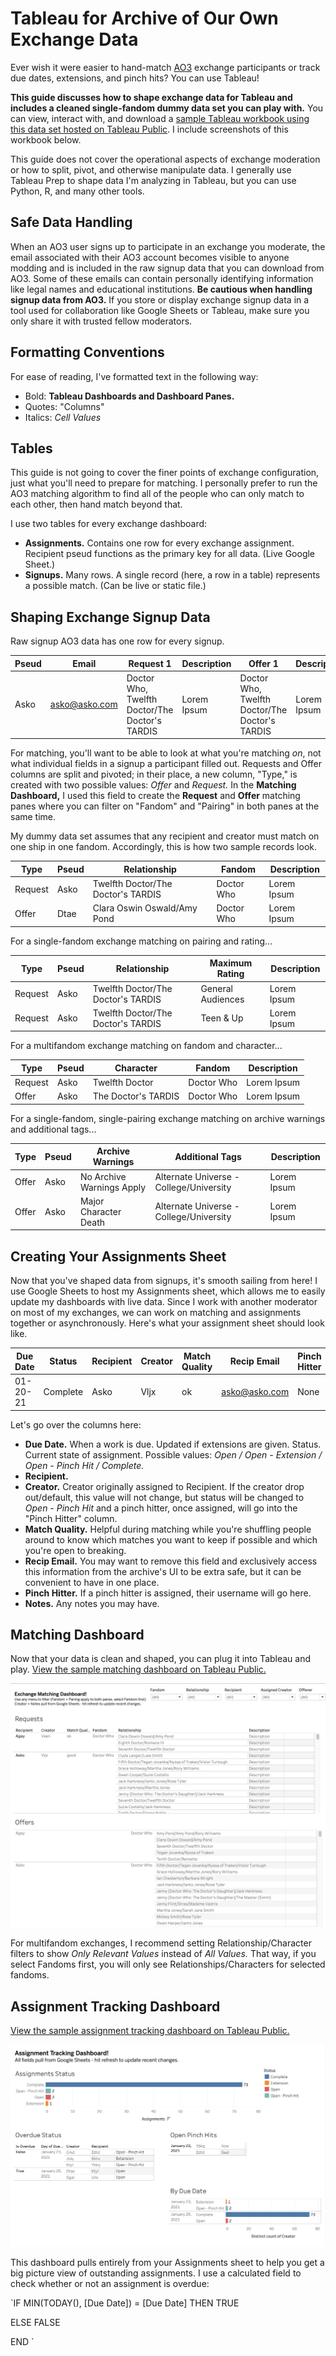 # Tableau for Archive of Our Own Exchange Data

Ever wish it were easier to hand-match [AO3](https://archiveofourown.org/) exchange participants or track due dates, extensions, and pinch hits? You can use Tableau!

**This guide discusses how to shape exchange data for Tableau and includes a cleaned single-fandom dummy data set you can play with.** You can view, interact with, and download a [sample Tableau workbook using this data set hosted on Tableau Public](link). I include screenshots of this workbook below.

This guide does not cover the operational aspects of exchange moderation or how to split, pivot, and otherwise manipulate data. I generally use Tableau Prep to shape data I'm analyzing in Tableau, but you can use Python, R, and many other tools.

## Safe Data Handling

When an AO3 user signs up to participate in an exchange you moderate, the email associated with their AO3 account becomes visible to anyone modding and is included in the raw signup data that you can download from AO3. Some of these emails can contain personally identifying information like legal names and educational institutions. **Be cautious when handling signup data from AO3.** If you store or display exchange signup data in a tool used for collaboration like Google Sheets or Tableau, make sure you only share it with trusted fellow moderators.

## Formatting Conventions

For ease of reading, I've formatted text in the following way:

* Bold: **Tableau Dashboards and Dashboard Panes.** 
* Quotes: "Columns"
* Italics: *Cell Values*

## Tables

This guide is not going to cover the finer points of exchange configuration, just what you'll need to prepare for matching. I personally prefer to run the AO3 matching algorithm to find all of the people who can only match to each other, then hand match beyond that. 

I use two tables for every exchange dashboard:
* **Assignments.** Contains one row for every exchange assignment. Recipient pseud functions as the primary key for all data.  (Live Google Sheet.)
* **Signups.** Many rows. A single record (here, a row in a table) represents a possible match. (Can be live or static file.)

## Shaping Exchange Signup Data

Raw signup AO3 data has one row for every signup.

| Pseud | Email | Request 1 | Description | Offer 1 | Description |
| ------------- | ------------- | ------------- | ------------- | ------------- | ------------- | 
| Asko | asko@asko.com | Doctor Who, Twelfth Doctor/The Doctor's TARDIS | Lorem Ipsum | Doctor Who, Twelfth Doctor/The Doctor's TARDIS | Lorem Ipsum |

For matching, you'll want to be able to look at what you're matching *on*, not what individual fields in a signup a participant filled out. Requests and Offer columns are split and pivoted; in their place, a new column, "Type," is created with two possible values: *Offer* and *Request.* In the **Matching Dashboard,** I used this field to create the **Request** and **Offer** matching panes where you can filter on "Fandom" and "Pairing" in both panes at the same time.

My dummy data set assumes that any recipient and creator must match on one ship in one fandom. Accordingly, this is how two sample records look.

| Type | Pseud | Relationship | Fandom | Description | 
| ------------- | ------------- | ------------- | ------------- | ------------- | 
| Request | Asko | Twelfth Doctor/The Doctor's TARDIS | Doctor Who | Lorem Ipsum |
| Offer | Dtae | Clara Oswin Oswald/Amy Pond | Doctor Who | Lorem Ipsum |

For a single-fandom exchange matching on pairing and rating...

| Type | Pseud | Relationship | Maximum Rating | Description | 
| ------------- | ------------- | ------------- | ------------- | ------------- | 
| Request | Asko | Twelfth Doctor/The Doctor's TARDIS | General Audiences | Lorem Ipsum |
| Request | Asko | Twelfth Doctor/The Doctor's TARDIS | Teen & Up | Lorem Ipsum |

For a multifandom exchange matching on fandom and character...

| Type | Pseud | Character | Fandom | Description | 
| ------------- | ------------- | ------------- | ------------- | ------------- | 
| Request | Asko | Twelfth Doctor | Doctor Who | Lorem Ipsum |
| Offer | Asko | The Doctor's TARDIS | Doctor Who | Lorem Ipsum |

For a single-fandom, single-pairing exchange matching on archive warnings and additional tags...

| Type | Pseud | Archive Warnings | Additional Tags | Description | 
| ------------- | ------------- | ------------- | ------------- | ------------- | 
| Offer | Asko | No Archive Warnings Apply | Alternate Universe - College/University | Lorem Ipsum |
| Offer | Asko | Major Character Death | Alternate Universe - College/University | Lorem Ipsum |

## Creating Your Assignments Sheet

Now that you've shaped data from signups, it's smooth sailing from here! I use Google Sheets to host my Assignments sheet, which allows me to easily update my dashboards with live data. Since I work with another moderator on most of my exchanges, we can work on matching and assignments together or asynchronously. Here's what your assignment sheet should look like.

| Due Date | Status | Recipient | Creator | Match Quality | Recip Email | Pinch Hitter | Notes |
| ------------- | ------------- | ------------- | ------------- | ------------- | ------------- | ------------- | ------------- | 
| 01-20-21 | Complete | Asko | Vljx | ok | asko@asko.com | None | None |

Let's go over the columns here: 
* **Due Date.** When a work is due. Updated if extensions are given.
Status. Current state of assignment. Possible values: *Open / Open - Extension / Open - Pinch Hit / Complete.*
* **Recipient.** 
* **Creator.** Creator originally assigned to Recipient. If the creator drop out/default, this value will not change, but status will be changed to *Open - Pinch Hit* and a pinch hitter, once assigned, will go into the "Pinch Hitter" column.
* **Match Quality.** Helpful during matching while you're shuffling people around to know which matches you want to keep if possible and which you're open to breaking.
* **Recip Email.** You may want to remove this field and exclusively access this information from the archive's UI to be extra safe, but it can be convenient to have in one place.
* **Pinch Hitter.** If a pinch hitter is assigned, their username will go here.
* **Notes.** Any notes you may have.


## Matching Dashboard

Now that your data is clean and shaped, you can plug it into Tableau and play. [View the sample matching dashboard on Tableau Public.]()

![Screenshot of Matching Dashboard using dummy data](/image1.png)

For multifandom exchanges, I recommend setting Relationship/Character filters to show *Only Relevant Values* instead of *All Values.* That way, if you select Fandoms first, you will only see Relationships/Characters for selected fandoms. 

## Assignment Tracking Dashboard

[View the sample assignment tracking dashboard on Tableau Public.]()

![Screenshot of Assignment Tracking Dashboard using dummy data](/image2.png)

This dashboard pulls entirely from your Assignments sheet to help you get a big picture view of outstanding assignments. I use a calculated field to check whether or not an assignment is overdue:

`IF MIN(TODAY(), [Due Date]) = [Due Date] THEN TRUE

ELSE FALSE

END
`
